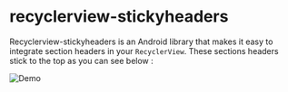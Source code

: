 recyclerview-stickyheaders
==========================
Recyclerview-stickyheaders is an Android library that makes it easy to integrate section headers in your ```RecyclerView```. These sections headers stick to the top as you can see below :

![Demo](http://eowise.github.io/recyclerview-stickyheaders/images/demo.gif)
